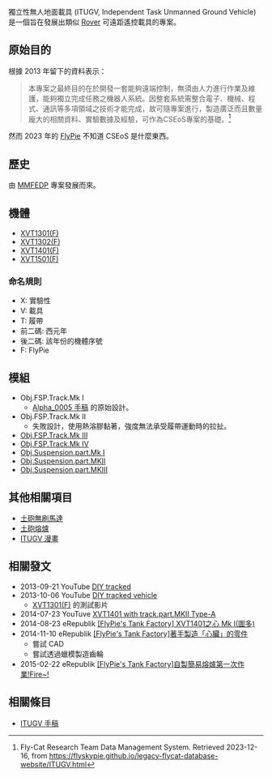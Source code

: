獨立性無人地面載具 (ITUGV, Independent Task Unmanned Ground Vehicle) 是一個旨在發展出類似 [Rover](https://en.wikipedia.org/wiki/Rover_(space_exploration)) 可遠距遙控載具的專案。

## 原始目的

根據 2013 年留下的資料表示：

> 本專案之最終目的在於開發一套能夠遠端控制，無須由人力進行作業及維護，能夠獨立完成任務之機器人系統。因整套系統需整合電子、機械、程式、通訊等多項領域之技術才能完成，故可隨專案進行，製造廣泛而且數量龐大的相關資料、實驗數據及經驗，可作為CSEoS專案的基礎。[^legacy-flycat-database-website]

然而 2023 年的 [FlyPie](#FlyPie) 不知道 CSEoS 是什麼東西。

## 歷史

由 [MMFEDP](#Project:MMFEDP) 專案發展而來。

## 機體

- [XVT1301(F)](<#XVT1301(F)>)
- [XVT1302(F)](<#XVT1302(F)>)
- [XVT1401(F)](<#XVT1401(F)>)
- [XVT1501(F)](<#XVT1501(F)>)

### 命名規則

- X: 實驗性
- V: 載具
- T: 履帶
- 前二碼: 西元年
- 後二碼: 該年份的機體序號
- F: FlyPie

## 模組

- Obj.FSP.Track.Mk I
  - [Alpha_0005 手稿](<#MMFEDP 手稿>) 的原始設計。
- Obj.FSP.Track.Mk II
  - 失敗設計，使用熱溶膠黏著，強度無法承受履帶運動時的拉扯。
- [Obj.FSP.Track.Mk III](<#Obj.FSP.Track.Mk III>)
- [Obj.FSP.Track.Mk IV](<#Obj.FSP.Track.Mk IV>)
- [Obj.Suspension.part.Mk I](<#Obj.Suspension.part.Mk I>)
- [Obj.Suspension.part.MKII](<#Obj.Suspension.part.MKII>)
- [Obj.Suspension.part.MKIII](<#Obj.Suspension.part.MKIII>)

## 其他相關項目

- [土砲無刷馬達](#土砲無刷馬達)
- [土砲熔爐](#土砲熔爐)
- [ITUGV 漫畫](<#ITUGV 漫畫>)

## 相關發文

- 2013-09-21 YouTube [DIY tracked](https://youtu.be/pF716-NLuDY)
- 2013-10-06 YouTube [DIY tracked vehicle](https://youtu.be/QPnG9CQunZs)
  - [XVT1301(F)](<#XVT1301(F)>) 的測試影片
- 2014-07-23 YouTuve [XVT1401 with track.part.MKII Type-A](https://youtu.be/-G7ZODpzspA)
- 2014-08-23 eRepublik [[FlyPie's Tank Factory] XVT1401之心 Mk I(圖多)](https://www.erepublik.com/en/article/-flypie-039-s-tank-factory-xvt1401-mk-i--2430564/1/20)
- 2014-11-10 eRepublik [[FlyPie's Tank Factory]著手製造「心臟」的零件](https://www.erepublik.com/en/article/-flypie-s-tank-factory--2465802)
  - 嘗試 CAD
  - 嘗試透過蠟模製造齒輪
- 2015-02-22 eRepublik [[FlyPie's Tank Factory]自製簡易熔爐第一次作業!Fire~!](https://www.erepublik.com/en/article/-flypie-s-tank-factory-fire--2499616/1/20)


## 相關條目

- [ITUGV 手稿](<#ITUGV 手稿>)

[^legacy-flycat-database-website]: Fly-Cat Research Team Data Management System. Retrieved 2023-12-16, from https://flyskypie.github.io/legacy-flycat-database-website/ITUGV.html